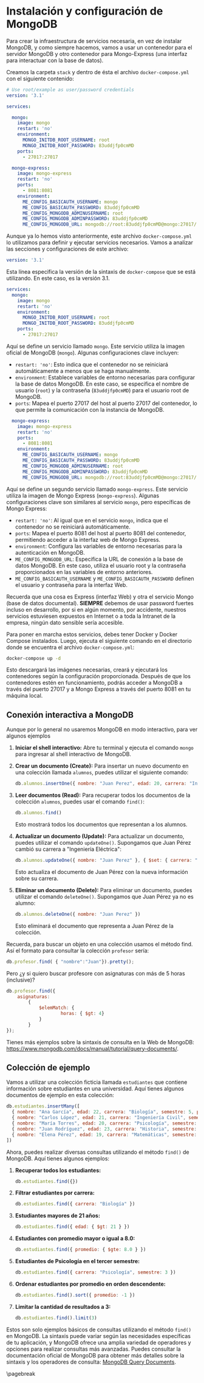 # Instalación y configuración de MongoDB

Para crear la infraestructura de servicios necesaria, en vez de instalar MongoDB, y como siempre hacemos, vamos a usar un contenedor para el servidor MongoDB y otro contenedor para Mongo-Express (una interfaz para interactuar con la base de datos).

Creamos la carpeta `stack` y dentro de ésta el archivo `docker-compose.yml` con el siguiente contenido: 

```yaml
# Use root/example as user/password credentials
version: '3.1'

services:

  mongo:
    image: mongo
    restart: 'no'
    environment:
      MONGO_INITDB_ROOT_USERNAME: root
      MONGO_INITDB_ROOT_PASSWORD: 83uddjfp0cmMD
    ports:
      - 27017:27017

  mongo-express:
    image: mongo-express
    restart: 'no'
    ports:
      - 8081:8081
    environment:
      ME_CONFIG_BASICAUTH_USERNAME: mongo
      ME_CONFIG_BASICAUTH_PASSWORD: 83uddjfp0cmMD
      ME_CONFIG_MONGODB_ADMINUSERNAME: root
      ME_CONFIG_MONGODB_ADMINPASSWORD: 83uddjfp0cmMD
      ME_CONFIG_MONGODB_URL: mongodb://root:83uddjfp0cmMD@mongo:27017/
```

Aunque ya lo hemos visto anteriormente, este archivo `docker-compose.yml` lo utilizamos para definir y ejecutar servicios necesarios. Vamos a analizar las secciones y configuraciones de este archivo:

```yaml
version: '3.1'
```

Esta línea especifica la versión de la sintaxis de `docker-compose` que se está utilizando. En este caso, es la versión 3.1.

```yaml
services:
  mongo:
    image: mongo
    restart: 'no'
    environment:
      MONGO_INITDB_ROOT_USERNAME: root
      MONGO_INITDB_ROOT_PASSWORD: 83uddjfp0cmMD
    ports:
      - 27017:27017
```

Aquí se define un servicio llamado `mongo`. Este servicio utiliza la imagen oficial de MongoDB (`mongo`). Algunas configuraciones clave incluyen:

- `restart: 'no'`: Esto indica que el contenedor no se reiniciará automáticamente a menos que se haga manualmente.
- `environment`: Establece variables de entorno necesarias para configurar la base de datos MongoDB. En este caso, se especifica el nombre de usuario (`root`) y la contraseña (`83uddjfp0cmMD`) para el usuario root de MongoDB.
- `ports`: Mapea el puerto 27017 del host al puerto 27017 del contenedor, lo que permite la comunicación con la instancia de MongoDB.

```yaml
  mongo-express:
    image: mongo-express
    restart: 'no'
    ports:
      - 8081:8081
    environment:
      ME_CONFIG_BASICAUTH_USERNAME: mongo
      ME_CONFIG_BASICAUTH_PASSWORD: 83uddjfp0cmMD
      ME_CONFIG_MONGODB_ADMINUSERNAME: root
      ME_CONFIG_MONGODB_ADMINPASSWORD: 83uddjfp0cmMD
      ME_CONFIG_MONGODB_URL: mongodb://root:83uddjfp0cmMD@mongo:27017/
```

Aquí se define un segundo servicio llamado `mongo-express`. Este servicio utiliza la imagen de Mongo Express (`mongo-express`). Algunas configuraciones clave son similares al servicio `mongo`, pero específicas de Mongo Express:

- `restart: 'no'`: Al igual que en el servicio `mongo`, indica que el contenedor no se reiniciará automáticamente.
- `ports`: Mapea el puerto 8081 del host al puerto 8081 del contenedor, permitiendo acceder a la interfaz web de Mongo Express.
- `environment`: Configura las variables de entorno necesarias para la autenticación en MongoDB.
- `ME_CONFIG_MONGODB_URL`: Especifica la URL de conexión a la base de datos MongoDB. En este caso, utiliza el usuario root y la contraseña proporcionados en las variables de entorno anteriores.
- `ME_CONFIG_BASICAUTH_USERNAME` y `ME_CONFIG_BASICAUTH_PASSWORD` definen el usuario y contraseña para la interfaz Web. 

Recuerda que una cosa es Express (interfaz Web) y otra el servicio Mongo (base de datos documental). **SIEMPRE** debemos de usar password fuertes incluso en desarrollo, por si en algún momento, por accidente, nuestros servicios estuviesen expuestos en Internet o a toda la Intranet de la empresa, ningún dato sensible sería accesible.

Para poner en marcha estos servicios, debes tener Docker y Docker Compose instalados. Luego, ejecuta el siguiente comando en el directorio donde se encuentra el archivo `docker-compose.yml`:

```bash
docker-compose up -d
```

Esto descargará las imágenes necesarias, creará y ejecutará los contenedores según la configuración proporcionada. Después de que los contenedores estén en funcionamiento, podrás acceder a MongoDB a través del puerto 27017 y a Mongo Express a través del puerto 8081 en tu máquina local.

## Conexión interactiva a MongoDB

Aunque por lo general no usaremos MongoDB en modo interactivo, para ver algunos ejemplos 

1. **Iniciar el shell interactivo:**
   Abre tu terminal y ejecuta el comando `mongo` para ingresar al shell interactivo de MongoDB.

2. **Crear un documento (Create):**
   Para insertar un nuevo documento en una colección llamada `alumnos`, puedes utilizar el siguiente comando:

   ```javascript
   db.alumnos.insertOne({ nombre: "Juan Perez", edad: 20, carrera: "Ingeniería Informática" })
   ```

3. **Leer documentos (Read):**
   Para recuperar todos los documentos de la colección `alumnos`, puedes usar el comando `find()`:

   ```javascript
   db.alumnos.find()
   ```

   Esto mostrará todos los documentos que representan a los alumnos.

4. **Actualizar un documento (Update):**
   Para actualizar un documento, puedes utilizar el comando `updateOne()`. Supongamos que Juan Pérez cambió su carrera a "Ingeniería Eléctrica":

   ```javascript
   db.alumnos.updateOne({ nombre: "Juan Perez" }, { $set: { carrera: "Ingeniería Eléctrica" } })
   ```

   Esto actualiza el documento de Juan Pérez con la nueva información sobre su carrera.

5. **Eliminar un documento (Delete):**
   Para eliminar un documento, puedes utilizar el comando `deleteOne()`. Supongamos que Juan Pérez ya no es alumno:

   ```javascript
   db.alumnos.deleteOne({ nombre: "Juan Perez" })
   ```
   
   Esto eliminará el documento que representa a Juan Pérez de la colección.

Recuerda, para buscar un objeto en una colección usamos el método find. Así el formato para consultar la colección `profesor` sería:

```javascript
db.profesor.find( { "nombre":"Juan"}).pretty();
```

Pero ¿y si quiero buscar profesore con asignaturas con más de 5 horas (inclusive)?

```javascript
db.profesor.find({ 
    asignaturas: 
        {
            $elemMatch: {
                    horas: { $gt: 4}
            }
        }
});
```

Tienes más ejemplos sobre la sintaxis de consulta en la Web de MongoDB: <https://www.mongodb.com/docs/manual/tutorial/query-documents/>.

## Colección de ejemplo

Vamos a utilizar una colección ficticia llamada `estudiantes` que contiene información sobre estudiantes en una universidad. Aquí tienes algunos documentos de ejemplo en esta colección:

```javascript
db.estudiantes.insertMany([
  { nombre: "Ana García", edad: 22, carrera: "Biología", semestre: 5, promedio: 8.5 },
  { nombre: "Carlos López", edad: 21, carrera: "Ingeniería Civil", semestre: 4, promedio: 7.2 },
  { nombre: "María Torres", edad: 20, carrera: "Psicología", semestre: 3, promedio: 9.0 },
  { nombre: "Juan Rodríguez", edad: 23, carrera: "Historia", semestre: 6, promedio: 7.8 },
  { nombre: "Elena Pérez", edad: 19, carrera: "Matemáticas", semestre: 2, promedio: 9.5 }
])
```

Ahora, puedes realizar diversas consultas utilizando el método `find()` de MongoDB. Aquí tienes algunos ejemplos:

1. **Recuperar todos los estudiantes:**
   ```javascript
   db.estudiantes.find({})
   ```

2. **Filtrar estudiantes por carrera:**
   ```javascript
   db.estudiantes.find({ carrera: "Biología" })
   ```

3. **Estudiantes mayores de 21 años:**
   ```javascript
   db.estudiantes.find({ edad: { $gt: 21 } })
   ```

4. **Estudiantes con promedio mayor o igual a 8.0:**
   ```javascript
   db.estudiantes.find({ promedio: { $gte: 8.0 } })
   ```

5. **Estudiantes de Psicología en el tercer semestre:**
   ```javascript
   db.estudiantes.find({ carrera: "Psicología", semestre: 3 })
   ```

6. **Ordenar estudiantes por promedio en orden descendente:**
   ```javascript
   db.estudiantes.find().sort({ promedio: -1 })
   ```

7. **Limitar la cantidad de resultados a 3:**
   ```javascript
   db.estudiantes.find().limit(3)
   ```

Estos son solo ejemplos básicos de consultas utilizando el método `find()` en MongoDB. La sintaxis puede variar según las necesidades específicas de tu aplicación, y MongoDB ofrece una amplia variedad de operadores y opciones para realizar consultas más avanzadas. Puedes consultar la documentación oficial de MongoDB para obtener más detalles sobre la sintaxis y los operadores de consulta: [MongoDB Query Documents](https://docs.mongodb.com/manual/tutorial/query-documents/).

\pagebreak

